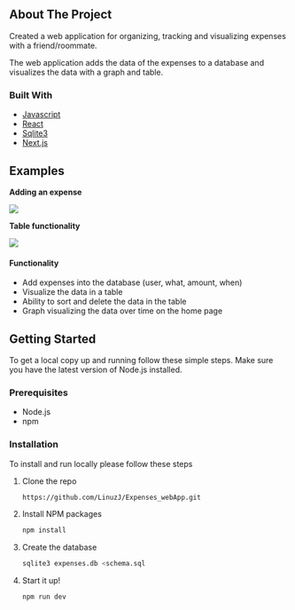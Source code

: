 <!-- ABOUT THE PROJECT -->

## About The Project

Created a web application for organizing, tracking and visualizing expenses with a friend/roommate.

The web application adds the data of the expenses to a database and visualizes the data with a graph and table.

### Built With

- [Javascript](https://www.javascript.com/)
- [React](https://reactjs.org/)
- [Sqlite3](https://www.sqlite.org/index.html)
- [Next.js](https://nextjs.org/)

<!-- EXAMPLES -->

## Examples

**Adding an expense**

![](gif1.gif)

**Table functionality**

![](gif2.gif)

#### Functionality

- Add expenses into the database (user, what, amount, when)
- Visualize the data in a table
- Ability to sort and delete the data in the table
- Graph visualizing the data over time on the home page

<!-- GETTING STARTED -->

## Getting Started

To get a local copy up and running follow these simple steps. Make sure you have the latest version of Node.js installed.

### Prerequisites

- Node.js
- npm

### Installation

To install and run locally please follow these steps

1. Clone the repo
   ```sh
   https://github.com/LinuzJ/Expenses_webApp.git
   ```
2. Install NPM packages
   ```sh
   npm install
   ```
3. Create the database
   ```sh
   sqlite3 expenses.db <schema.sql
   ```
4. Start it up!
   ```sh
   npm run dev
   ```
